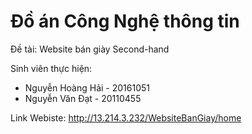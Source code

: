 # Đồ án Công Nghệ thông tin
Đề tài: Website bán giày Second-hand

Sinh viên thực hiện:
 - Nguyễn Hoàng Hải - 20161051
 - Nguyễn Văn Đạt - 20110455

Link Webiste: http://13.214.3.232/WebsiteBanGiay/home
